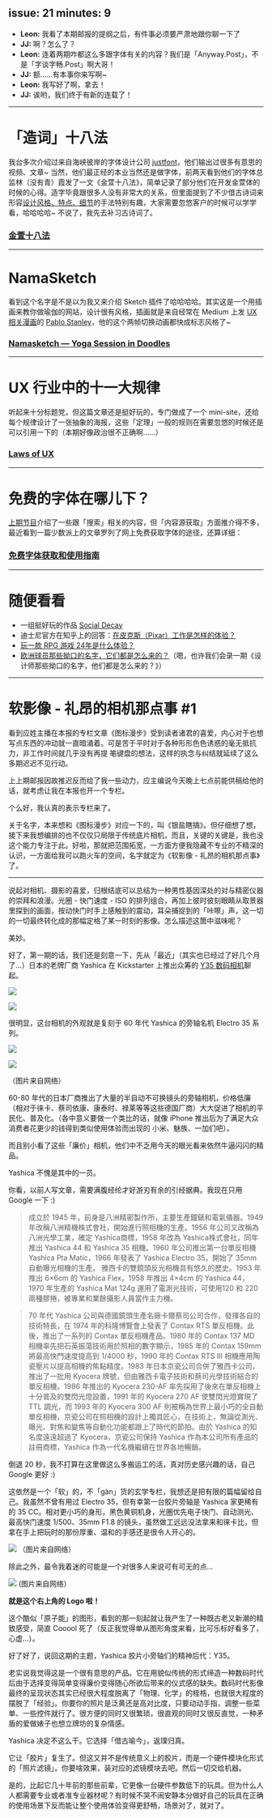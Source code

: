issue: 21
minutes: 9
---
- **Leon:** 我看了本期邮报的提纲之后，有件事必须要严肃地跟你聊一下了
- **JJ:** 啊？怎么了？
- **Leon:** 连着两期咋都这么多跟字体有关的内容？我们是「Anyway.Post」，不是「字谈字畅.Post」啊大哥！
- **JJ:** 额……有本事你来写啊~
- **Leon:** 我写好了啊，拿去！
- **JJ:** 诶哟，我们终于有新的连载了！

---

# 「造词」十八法
我台多次介绍过来自海峡彼岸的字体设计公司 [justfont](http://justfont.com/)，他们输出过很多有意思的视频、文章~ 当然，他们最正经的本业当然还是做字体，前两天看到他们的字体总监林（没有青）霞发了一文《金萱十八法》，简单记录了部分他们在开发金萱体的时候的心得。造字毕竟跟很多人没有非常大的关系，但里面提到了不少借古诗词来形容[设计风格、特点、细节](https://jinxuan.justfont.com/design)的手法特别有趣，大家需要忽悠客户的时候可以学学看，哈哈哈哈~ 不说了，我先去补习古诗词了。
### [金萱十八法](https://medium.com/@AresaLin/%E9%87%91%E8%90%B1%E5%8D%81%E5%85%AB%E6%B3%95-ff82ec6a8f)

---

# NamaSketch
看到这个名字是不是以为我又来介绍 Sketch 插件了哈哈哈哈。其实这是一个用插画来教你做瑜伽的网站，设计很有风格，插画就是来自经常在 Medium 上发 [UX 相关漫画](https://thedesignteam.io/)的 [Pablo Stanley](https://www.pablostanley.com/)，他的这个两帧切换动画都快成标志风格了~
### [Namasketch — Yoga Session in Doodles](https://namasketch.com/)

---

# UX 行业中的十一大规律
听起来十分标题党，但这篇文章还是挺好玩的，专门做成了一个 mini-site，还给每个规律设计了一张抽象的海报，这些「定理」一般的规则在需要忽悠的时候还是可以引用一下的（本期好像政治很不正确啊……）
### [Laws of UX](https://lawsofux.com/)

---

# 免费的字体在哪儿下？
[上期节目](https://anyway.fm/how-to-search/#title)介绍了一些跟「搜索」相关的内容，但「内容源获取」方面推介得不多，最近看到一篇少数派上的文章罗列了网上免费获取字体的途径，还算详细：
### [免费字体获取和使用指南](https://sspai.com/post/42889)

---

# 随便看看
* 一组挺好玩的作品 [Social Decay](https://www.behance.net/gallery/52646779/Social-Decay)
* 迪士尼官方在知乎上的回答：[在皮克斯（Pixar）工作是怎样的体验？](https://www.zhihu.com/question/23231640/answer/282707129)
* [玩一款 RPG 游戏 24年是什么体验？](https://unwire.hk/2017/12/17/hushiginodungeon/game-channel/)
* [欧洲球员那些拗口的名字，它们都是怎么来的？](https://zhuanlan.zhihu.com/p/32195295)（嗯，也许我们会录一期《设计师那些拗口的名字，他们都是怎么来的？》）

---

# 软影像 - 礼昂的相机那点事 #1
看到应姓主播在本报的专栏文章《图标漫步》受到读者诸君的喜爱，内心对于也想写点东西的冲动就一直暗涌着。可是苦于平时对于各种形形色色诱惑的毫无抵抗力，非工作时间就几乎没有再提 ~~笔~~键盘的想法，这样的执念与纠结就延续了这么多期迟迟不见行动。

上上期邮报因故推迟反而给了我一些动力，应主编说今天晚上七点前能供稿给他的话，就考虑让我在本报也开一个专栏。

个么好，我认真的表示专栏来了。

关于名字，本来想和《图标漫步》对应一下的，叫《银盐瞎搞》。但仔细想了想，接下来我想编排的也不仅仅只局限于传统底片相机，而且，关键的关键是，我也没这个能力专注于此。好啦，那就把范围拓宽，一方面方便我隐藏不专业的不精深的认识，一方面给我可以跑火车的空间，名字就定为《软影像 - 礼昂的相机那点事》了。

---

说起对相机、摄影的喜爱，归根结底可以总结为一种男性基因深处的对与精密仪器的崇拜和浪漫。光圈 - 快门速度 - ISO 的排列组合，再加上彼时彼刻眼睛从取景器里探到的画面，按动快门时手上感触到的震动，耳朵捕捉到的「咔嚓」声，这一切的一切最终转化成的那幅定格了某一时刻的影像。怎么描述这箇中滋味呢？

美妙。

好了，第一期的话，我们还是刻意一下，先从「最近」（其实也已经过了好几个月了…）日本的老牌厂商 Yashica 在 Kickstarter 上推出众筹的 [Y35 数码相机](https://www.kickstarter.com/projects/1940283777/expect-the-unexpected-digifilmtm-camera-by-yashica)聊起。

![](https://anw.red/softimage/01-01.jpg)

![](https://anw.red/softimage/01-02.jpg)

很明显，这台相机的外观就是复刻于 60 年代 Yashica 的旁轴名机 Electro 35 系列。

![](https://anw.red/softimage/01-03.jpg)

![](https://anw.red/softimage/01-04.jpg)

（图片来自网络）

60-80 年代的日本厂商推出了大量的半自动不可换镜头的旁轴相机，价格低廉（相对于徕卡、蔡司依康、康泰时、禄莱等等这些德国厂商）大大促进了相机的平民化、普及化。（各中意义要做一个类比的话，就像 iPhone 推出后为了满足大众消费者花更少的钱得到类似使用体验而出现的 小米、魅族、一加们吧）。

而且别小看了这些「廉价」相机，他们中不乏用今天的眼光看来依然牛逼闪闪的精品。 

Yashica 不愧是其中的一员。

你看，以前人写文章，需要满腹经纶才好游刃有余的引经据典。我现在只用 Google 一下 :)

>  成立於 1945 年，前身是八洲精密製作所，主要生產鐘錶和電氣儀器。1949 年改稱八洲精機株式會社，開始進行照相機的生產。1956 年公司又改稱為八洲光學工業，確定 Yashica商標，1958 年改為 Yashica株式會社，同年推出 Yashica 44 和 Yashica 35 相機。1960 年公司推出第一台單反相機 Yashica Pta Matic，1966 年發表了 Yashica Electro 35，開始了 35mm 自動曝光相機的生產。 雅西卡的雙鏡頭反光相機具有悠久的歷史。1953 年推出 6×6cm 的 Yashica Flex，1958 年推出 4×4cm 的 Yashica 44，1970 年生產的 Yashica Mat 124g 運用了電測光技術，可使用120 和 220 兩種膠捲，被專業和業餘攝影人員當作主力機。   
 
> 70 年代 Yashica 公司與德國鏡頭生產名廠卡爾蔡司公司合作，發揮各自的技術特長，在 1974 年的科隆博覽會上發表了 Contax RTS 單反相機。此後，推出了一系列的 Contax 單反相機產品。1980 年的 Contax 137 MD 相機率先把石英振蕩技術用於照相的數字顯示，1985 年的 Contax 159mm 將最高快門速度提高到 1/4000 秒，1990 年的 Contax RTS III 相機應用陶瓷壓片以提高相機的焦點精度。1983 年日本京瓷公司合併了雅西卡公司，推出了一批用 Kyocera 牌號，但由雅西卡電子技術和蔡司光學技術結合的單反相機。1986 年推出的 Kyocera 230-AF 率先採用了後來在單反相機上十分普及的雙閃光燈設置，1991 年的 Kyocera 270 AF 使雙閃光燈實現了 TTL 調光，而 1993 年的 Kyocera 300 AF 則被稱為世界上最小巧的全自動單反相機，京瓷公司在照相機的設計上獨具匠心，在技術上，無論從測光、曝光、對焦和變焦等自動化功能都跟上了時代的節拍。由於 Yashica 的知名度遠遠超過了 Kyocera，京瓷公司保持 Yashica 作為本公司所有產品的註冊商標，Yashica 作為一代名機繼續在世界各地暢銷。  

倒退 20 秒，我不打算在这里做这么多搬运工的活，真对历史感兴趣的话，自己 Google 更好 :)

这依然是一个「软」的，不「gàn」货的玄学专栏，我想还是把有限的篇幅留给自己。我虽然不曾有用过 Electro 35，但有幸第一台胶片旁轴是 Yashica 家更稀有的 35 CC。相对更小巧的身形，黑色黄铜机身，光圈优先电子快门、自动测光、最高快门速度 1/500、35mm F1.8 的镜头，虽然做工远远没法拿来和徕卡比，但拿在手上把玩时的那份厚重、温和的手感还是很令人开心的。

![](https://anw.red/softimage/01-05.jpg)
（图片来自网络）

除此之外，最令我着迷的可能是一个对很多人来说可有可无的点…

![](https://anw.red/softimage/01-06.jpg)
(图片来自网络）

**就是这个右上角的 Logo 啦！**

这个酷似「原子能」的图形，看到的那一刻起就让我产生了一种既古老又新潮的精致感受，简直 Cooool 死了（反正我觉得单从图形角度来看，比可乐标好看多了，心虚…）。

好了好了，说回这期的主题，Yashica 胶片小旁轴们的精神后代：Y35。

老实说我觉得这是一个很有意思的产品。它在用貌似传统的形式缔造一种数码时代后由于选择变得简单变得廉价变得随心所欲后带来的仪式感的缺失。数码时代影像最终的呈现状态其实已经很大程度脱离了「物理、化学」的桎梏，也就很大程度的摆脱了「经验」。你要你的照片是泛黄还是高对比度，只要动动手指，调整一些菜单、一些控件就行了。很方便的同时又很繁琐，很直观的同时又很反直觉，一种矛盾的爱做婊子也想立牌坊的复杂情感。

Yashica 决定不这么干。它选择「借古喻今」，返璞归真。

它让「胶片」复生了。但这又并不是传统意义上的胶片，而是一个硬件模块化形式的「照片滤镜」。你要啥效果，装对应的滤镜模块去吧。然后一切交给机器。

是的，比起它几十年前的那些前辈，它更像一台硬件参数低下的玩具。但为什么人人都需要专业或者准专业器材呢？有时候不哭不闹安静本分做好自己的玩具在正确的使用场景下反而能让整个使用体验变得更舒畅，场景对了，就对了。
